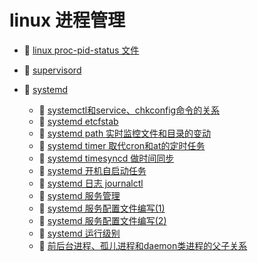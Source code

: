 # linux 进程管理

* 📄 [linux proc-pid-status 文件](siyuan://blocks/20231110105237-xkps35d)
* 📄 [supervisord](siyuan://blocks/20231110105237-f29gce8)
* 📑 [systemd](siyuan://blocks/20240423111840-rbgqjc1)

  * 📄 [systemctl和service、chkconfig命令的关系](siyuan://blocks/20231110105237-rzhqmgg)
  * 📄 [systemd etcfstab](siyuan://blocks/20240424180039-sizyaj6)
  * 📄 [systemd path 实时监控文件和目录的变动](siyuan://blocks/20240424175548-grq9r5v)
  * 📄 [systemd timer 取代cron和at的定时任务](siyuan://blocks/20240424181008-s6g2sr7)
  * 📄 [systemd timesyncd 做时间同步](siyuan://blocks/20240424181617-nwnjkd7)
  * 📄 [systemd 开机自启动任务](siyuan://blocks/20240424174529-oagnrjj)
  * 📄 [systemd 日志 journalctl](siyuan://blocks/20240424204436-5usm17t)
  * 📄 [systemd 服务管理](siyuan://blocks/20240424172244-jhfhzbk)
  * 📄 [systemd 服务配置文件编写(1)](siyuan://blocks/20240424172850-cgmuntf)
  * 📄 [systemd 服务配置文件编写(2)](siyuan://blocks/20240424173746-aczkl2b)
  * 📄 [systemd 运行级别](siyuan://blocks/20240424175045-s1lcniu)
  * 📄 [前后台进程、孤儿进程和daemon类进程的父子关系](siyuan://blocks/20240424165936-k0gazgk)

‍
